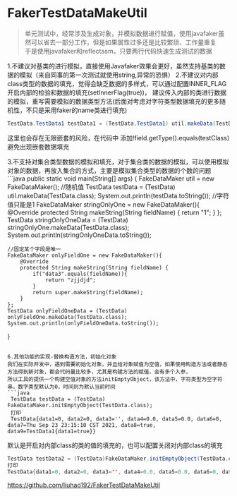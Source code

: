 # FakerTestDataMakeUtil
>  单元测试中，经常涉及生成对象，并模拟数据进行赋值，使用javafaker虽然可以省去一部分工作，但是如果属性过多还是比较繁琐、工作量重复       
>  于是使用javafaker和reflectasm，只要两行代码快速生成测试的数据

1.不建议对基类的进行模拟，直接使用Javafaker效果会更好，虽然支持基类的数据的模拟（来自同事的第一次测试就使用string,异常的恐惧）
2.不建议对内部class类型的数据的填充，觉得会缺乏数据的多样式，可以通过配置INNER_FLAG开启内部的检验和数据的填充(setInnerFlag(true))，
建议传入内部的类进行数据的模拟，重写需要模拟的数据类型方法(后面对考虑对字符类型数据填充的更多随机性，不只是采用faker的name类进行填充)

```java
TestData.TestData1 testData1 = (TestData.TestData1) util.makeData(TestData.TestData1.class);
```

这里也会存在无限嵌套的风险，在代码中 添加!field.getType().equals(testClass) 避免出现嵌套数据填充

<p>3.不支持对集合类型数据的模拟和填充，对于集合类的数据的模拟，可以使用模拟对象的数据，再放入集合的方式，主要是模拟集合类型的数据的个数的问题
```java
public static void main(String[] args) {
    FakeDataMaker util = new FakeDataMaker();
    //随机值
    TestData testData = (TestData) util.makeData(TestData.class);
    System.out.println(testData.toString());
    //字符值只能是1
    FakeDataMaker stringOnlyOne = new FakeDataMaker(){
        @Override
        protected String makeString(String fieldName) {
            return "1";
        }
    };
    TestData stringOnlyOneData = (TestData) stringOnlyOne.makeData(TestData.class);
    System.out.println(stringOnlyOneData.toString());

    //固定某个字段是唯一
    FakeDataMaker onlyFieldOne = new FakeDataMaker(){
        @Override
        protected String makeString(String fieldName) {
            if("data3".equals(fieldName)){
                return "zjjdjd";
            }
            return super.makeString(fieldName);
        }
    };
    TestData onlyFieldOneData = (TestData) onlyFieldOne.makeData(TestData.class);
    System.out.println(onlyFieldOneData.toString());
}
```

6.其他功能的实现-替换构造方法，初始化对象
我们在实际开发中，遇到需要初始化对象，并且给对象赋值为空值，如果使用构造方法或者静态方法得到新对象，都会代码量比较多，尤其是构建方法的赋值，会有多个入参，
所以工具的提供一个构建空值对象的方法initEmptyObject，该方法中，字符类型为空字符串，数字类型默认为0，时间则为默认当前时间
```java
 TestData testData = (TestData) FakeDataMaker.initEmptyObject(TestData.class);
 打印
 TestData{data1=0, data2=0, data3='', data4=0.0, data5=0.0, data6=0, data7=Thu Sep 23 23:15:10 CST 2021, data8=true, data9=TestData1{data1=true}}
```

默认是开启对内部class的类的值的填充的，也可以配置关闭对内部class的填充

```java
TestData testData2 = (TestData)FakeDataMaker.initEmptyObject(TestData.class,false);
打印
TestData{data1=0, data2=0, data3='', data4=0.0, data5=0.0, data6=0, data7=Thu Sep 23 23:15:12 CST 2021, data8=true, data9=null}
```



https://github.com/liuhao192/FakerTestDataMakeUtil
